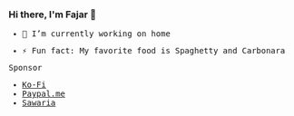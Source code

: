 ### Hi there, I'm Fajar 👋
<samp>
  
- 🔭 I’m currently working on home
  
- ⚡ Fun fact: My favorite food is Spaghetty and Carbonara

Sponsor

  - [Ko-Fi](https://ko-fi.com/fajarhide)
  - [Paypal.me](https://paypal.me/fajarhidayat)
  - [Sawaria](https://saweria.co/fajarhide)
</samp>

<!--
**fajarhide/fajarhide** is a ✨ _special_ ✨ repository because its `README.md` (this file) appears on your GitHub profile.

Here are some ideas to get you started:

- 🔭 I’m currently working on ...
- 🌱 I’m currently learning ...
- 👯 I’m looking to collaborate on ...
- 🤔 I’m looking for help with ...
- 💬 Ask me about ...
- 📫 How to reach me: ...
- 😄 Pronouns: ...
- ⚡ Fun fact: ...
-->

